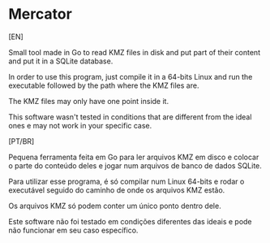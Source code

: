 # Mercator

[EN]

Small tool made in Go to read KMZ files in disk and put part of their content and put it in a SQLite database.

In order to use this program, just compile it in a 64-bits Linux and run the executable followed by the path where the KMZ files are.

The KMZ files may only have one point inside it.

This software wasn't tested in conditions that are different from the ideal ones e may not work in your specific case.

[PT/BR]

Pequena ferramenta feita em Go para ler arquivos KMZ em disco e colocar o parte do conteúdo deles e jogar num arquivos de banco de dados SQLite.

Para utilizar esse programa, é só compilar num Linux 64-bits e rodar o executável seguido do caminho de onde os arquivos KMZ estão.

Os arquivos KMZ só podem conter um único ponto dentro dele.

Este software não foi testado em condições diferentes das ideais e pode não funcionar em seu caso específico.
